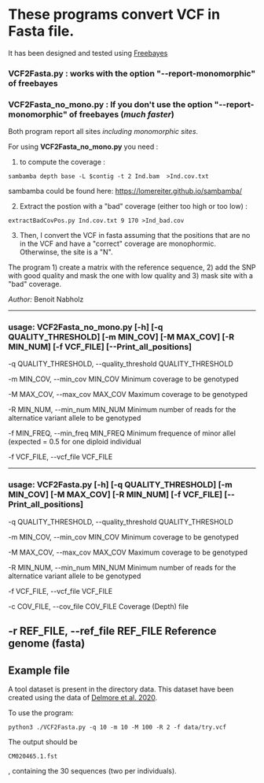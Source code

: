 # These programs convert VCF in Fasta file. 

It has been designed and tested using [Freebayes](https://github.com/freebayes/freebayes)

### VCF2Fasta.py : works with the option "--report-monomorphic" of freebayes

### VCF2Fasta_no_mono.py : If you don't use the option "--report-monomorphic" of freebayes (*much faster*)

Both program report all sites *including monomorphic sites*.

For using **VCF2Fasta_no_mono.py** you need :
1) to compute the coverage :
``` 
sambamba depth base -L $contig -t 2 Ind.bam  >Ind.cov.txt
``` 
sambamba could be found here: https://lomereiter.github.io/sambamba/

2) Extract the postion with a "bad" coverage (either too high or too low) :
``` 
extractBadCovPos.py Ind.cov.txt 9 170 >Ind_bad.cov
``` 
3) Then, I convert the VCF in fasta assuming that the positions that are no in the VCF and have a 
"correct" coverage are monophormic. Otherwinse, the site is a "N". 

The program 1) create a matrix with the reference sequence, 2) add the SNP with good quality and 
mask the one with low quality and 3) mask site with a "bad" coverage.

*Author:* Benoit Nabholz

--------
### usage: VCF2Fasta_no_mono.py [-h] [-q QUALITY_THRESHOLD] [-m MIN_COV] [-M MAX_COV] [-R MIN_NUM] [-f VCF_FILE] [--Print_all_positions]


  -q QUALITY_THRESHOLD, --quality_threshold QUALITY_THRESHOLD

  
  -m MIN_COV, --min_cov MIN_COV
                        Minimum coverage to be genotyped


  -M MAX_COV, --max_cov MAX_COV
                        Maximum coverage to be genotyped


  -R MIN_NUM, --min_num MIN_NUM
                        Minimum number of reads for the alternatice variant allele to be genotyped

  -f MIN_FREQ, --min_freq MIN_FREQ
                        Minimum frequence of minor allel (expected = 0.5 for one diploid individual
                        
  -f VCF_FILE, --vcf_file VCF_FILE
  
  

--------
### usage: VCF2Fasta.py [-h] [-q QUALITY_THRESHOLD] [-m MIN_COV] [-M MAX_COV] [-R MIN_NUM] [-f VCF_FILE] [--Print_all_positions]


  -q QUALITY_THRESHOLD, --quality_threshold QUALITY_THRESHOLD

  
  -m MIN_COV, --min_cov MIN_COV
                        Minimum coverage to be genotyped


  -M MAX_COV, --max_cov MAX_COV
                        Maximum coverage to be genotyped


  -R MIN_NUM, --min_num MIN_NUM
                        Minimum number of reads for the alternatice variant allele to be genotyped


  -f VCF_FILE, --vcf_file VCF_FILE

  -c COV_FILE, --cov_file COV_FILE
                        Coverage (Depth) file

  -r REF_FILE, --ref_file REF_FILE
                        Reference genome (fasta)
-----
## Example file
A tool dataset is present in the directory data. This dataset have been created using the data of [Delmore et al. 2020](https://elifesciences.org/articles/54462).


To use the program:
``` 
python3 ./VCF2Fasta.py -q 10 -m 10 -M 100 -R 2 -f data/try.vcf
```

The output should be
```
CM020465.1.fst
```
, containing the 30 sequences (two per individuals).


